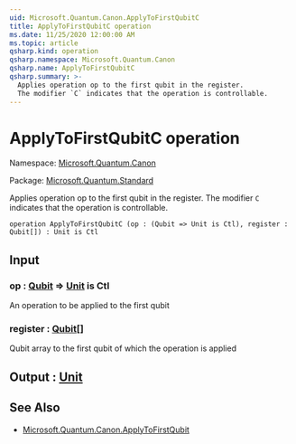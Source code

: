 ```yaml
---
uid: Microsoft.Quantum.Canon.ApplyToFirstQubitC
title: ApplyToFirstQubitC operation
ms.date: 11/25/2020 12:00:00 AM
ms.topic: article
qsharp.kind: operation
qsharp.namespace: Microsoft.Quantum.Canon
qsharp.name: ApplyToFirstQubitC
qsharp.summary: >-
  Applies operation op to the first qubit in the register.
  The modifier `C` indicates that the operation is controllable.
---
```


# ApplyToFirstQubitC operation

Namespace: [Microsoft.Quantum.Canon](xref:Microsoft.Quantum.Canon)

Package: [Microsoft.Quantum.Standard](https://nuget.org/packages/Microsoft.Quantum.Standard)


Applies operation op to the first qubit in the register.The modifier `C` indicates that the operation is controllable.

```qsharp
operation ApplyToFirstQubitC (op : (Qubit => Unit is Ctl), register : Qubit[]) : Unit is Ctl
```


## Input

### op : [Qubit](xref:microsoft.quantum.concepts.the-qubit) => [Unit](xref:microsoft.quantum.user-guide.language.types)  is Ctl

An operation to be applied to the first qubit


### register : [Qubit](xref:microsoft.quantum.concepts.the-qubit)[]

Qubit array to the first qubit of which the operation is applied



## Output : [Unit](xref:microsoft.quantum.user-guide.language.types)



## See Also

- [Microsoft.Quantum.Canon.ApplyToFirstQubit](xref:Microsoft.Quantum.Canon.ApplyToFirstQubit)
